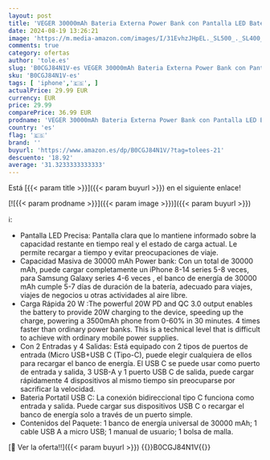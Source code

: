 ```yaml
---
layout: post
title: 'VEGER 30000mAh Bateria Externa Power Bank con Pantalla LED Bateria Portatil USB C Carga rapida PD 20W QC 3.0 con 2 Entradas y 4 Salidas Compatible con iPhone  Samsung  Huawei  Tableta y más.'
date: 2024-08-19 13:26:21
image: 'https://m.media-amazon.com/images/I/31EvhzJHpEL._SL500_._SL400_.jpg'
comments: true
category: ofertas
author: 'tole.es'
slug: 'B0CGJ84N1V-es VEGER 30000mAh Bateria Externa Power Bank con Pantalla LED...'
sku: 'B0CGJ84N1V-es'
tags: [ 'iphone','🇪🇸', ]
actualPrice: 29.99 EUR
currency: EUR
price: 29.99
comparePrice: 36.99 EUR
prodname: 'VEGER 30000mAh Bateria Externa Power Bank con Pantalla LED Bateria Portatil USB C Carga rapida PD 20W QC 3.0 con 2 Entradas y 4 Salidas Compatible con iPhone  Samsung  Huawei  Tableta y más.'
country: 'es'
flag: '🇪🇸'
brand: ''
buyurl: 'https://www.amazon.es/dp/B0CGJ84N1V/?tag=tolees-21'
descuento: '18.92'
average: '31.3233333333333'
---
```


Está [{{< param title >}}]({{< param buyurl >}}) en el siguiente enlace!

[![{{< param prodname >}}]({{< param image >}})]({{< param buyurl >}})

ℹ️:

- Pantalla LED Precisa: Pantalla clara que lo mantiene informado sobre la capacidad restante en tiempo real y el estado de carga actual. Le permite recargar a tiempo y evitar preocupaciones de viaje.
- Capacidad Masiva de 30000 mAh Power bank: Con un total de 30000 mAh, puede cargar completamente un iPhone 8-14 series 5-8 veces, para Samsung Galaxy series 4-6 veces , el banco de energía de 30000 mAh cumple 5-7 días de duración de la batería, adecuado para viajes, viajes de negocios u otras actividades al aire libre.
- Carga Rápida 20 W :The powerful 20W PD and QC 3.0 output enables the battery to provide 20W charging to the device, speeding up the charge, powering a 3500mAh phone from 0-60% in 30 minutes. 4 times faster than ordinary power banks. This is a technical level that is difficult to achieve with ordinary mobile power supplies.
- Con 2 Entradas y 4 Salidas: Está equipado con 2 tipos de puertos de entrada (Micro USB+USB C (Tipo-C), puede elegir cualquiera de ellos para recargar el banco de energía. El USB C se puede usar como puerto de entrada y salida, 3 USB-A y 1 puerto USB C de salida, puede cargar rápidamente 4 dispositivos al mismo tiempo sin preocuparse por sacrificar la velocidad.
- Bateria Portatil USB C: La conexión bidireccional tipo C funciona como entrada y salida. Puede cargar sus dispositivos USB C o recargar el banco de energía solo a través de un puerto simple.
- Contenidos del Paquete: 1 banco de energía universal de 30000 mAh; 1 cable USB A a micro USB; 1 manual de usuario; 1 bolsa de malla.

[🛒 Ver la oferta!!]({{< param buyurl >}})
{{<world>}}B0CGJ84N1V{{</world>}}
